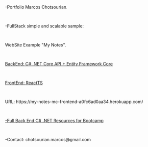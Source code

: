 
<p>-Portfolio Marcos Chotsourian.</p>
</br>
<p>-FullStack simple and scalable sample:</p>
</br>
<p>WebSite Example "My Notes".</p>
</br>
<p><a href="https://github.com/chotsourianmarcos/my-notes-backend">BackEnd: C# .NET Core API + Entity Framework Core</a></p>
</br>
<p><a href="https://github.com/chotsourianmarcos/my-notes-frontend">FrontEnd: ReactTS</a></p>
</br>
<p>URL: https://my-notes-mc-frontend-a0fc6ad0aa34.herokuapp.com/</p>
</br>
<p><a href="https://github.com/chotsourianmarcos/RecursosBack">-Full Back End C# .NET Resources for Bootcamp</a></p>
</br>
<p>-Contact: chotsourian.marcos@gmail.com</p>